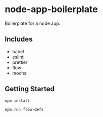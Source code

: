 # node-app-boilerplate

Boilerplate for a node app.

## Includes
- babel
- eslint
- prettier
- flow
- mocha

## Getting Started
`npm install`

`npm run flow-defs`
